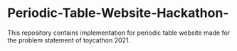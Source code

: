 # Periodic-Table-Website-Hackathon-
This repository contains implementation for periodic table website made for the problem statement of toycathon 2021.
